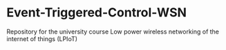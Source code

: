 # Event-Triggered-Control-WSN
Repository for the university course Low power wireless networking of the internet of things (LPIoT)

